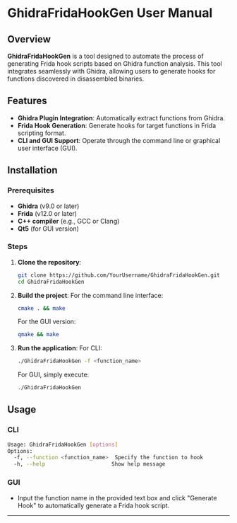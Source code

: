 # GhidraFridaHookGen User Manual

## Overview

**GhidraFridaHookGen** is a tool designed to automate the process of generating Frida hook scripts based on Ghidra function analysis. This tool integrates seamlessly with Ghidra, allowing users to generate hooks for functions discovered in disassembled binaries.

## Features

- **Ghidra Plugin Integration**: Automatically extract functions from Ghidra.
- **Frida Hook Generation**: Generate hooks for target functions in Frida scripting format.
- **CLI and GUI Support**: Operate through the command line or graphical user interface (GUI).

## Installation

### Prerequisites
- **Ghidra** (v9.0 or later)
- **Frida** (v12.0 or later)
- **C++ compiler** (e.g., GCC or Clang)
- **Qt5** (for GUI version)

### Steps

1. **Clone the repository**:
   ```bash
   git clone https://github.com/YourUsername/GhidraFridaHookGen.git
   cd GhidraFridaHookGen
   ```

2. **Build the project**:
   For the command line interface:
   ```bash
   cmake . && make
   ```

   For the GUI version:
   ```bash
   qmake && make
   ```

3. **Run the application**:
   For CLI:
   ```bash
   ./GhidraFridaHookGen -f <function_name>
   ```
   For GUI, simply execute:
   ```bash
   ./GhidraFridaHookGen
   ```

## Usage

### CLI

```bash
Usage: GhidraFridaHookGen [options]
Options:
  -f, --function <function_name>  Specify the function to hook
  -h, --help                     Show help message
```

### GUI

- Input the function name in the provided text box and click "Generate Hook" to automatically generate a Frida hook script.

---
